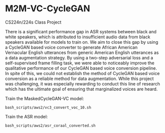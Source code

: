 # M2M-VC-CycleGAN
CS224n/224s Class Project

There is a significant performance gap in ASR systems between black and white speakers, which is attributed to insufficient audio data from black speakers available for models to train on. We aim to close this gap by using a CycleGAN based voice converter to generate African American Vernacular English utterances from generic American English utterances as a data augmentation strategy. By using a two-step adversarial loss and a self-supervised frame filling task, we were able to noticeably improve the qualitative performance of our CycleGAN based voice conversion pipeline. In spite of this, we could not establish the method of CycleGAN based voice conversion as a reliable method for data augmentation. While this project was challenging, it was especially rewarding to conduct this line of research which has the ultimate goal of ensuring that marginalized voices are heard.

Train the MaskedCycleGAN-VC model:
```
bash_scripts/aws2/vc3_convert_voc_10.sh
```

Train the ASR model:
```
bash_scripts/aws2/asr_coraal_converted.sh
```
